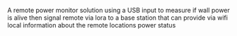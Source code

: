 A remote power monitor solution using a USB input to measure if wall power is alive
then signal remote via lora to a base station that can provide via wifi local information about the remote locations
power status

